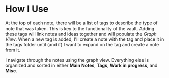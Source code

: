 # How I Use
At the top of each note, there will be a list of tags to describe the type of note that was taken. This is key to the functionality of the vault. Adding these tags will link notes and ideas together and will populate the *Graph View*. When a new tag is added, I'll create a note with the tag and place it in the tags folder until (and if) I want to expand on the tag and create a note from it.

I navigate through the notes using the graph view. Everything else is organized and sorted in either **Main Notes**, **Tags**, **Work in progress**, and **Misc**.
